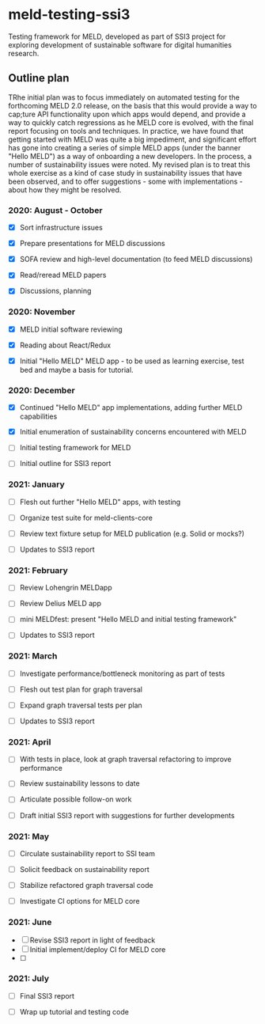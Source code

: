 # meld-testing-ssi3

Testing framework for MELD, developed as part of SSI3 project for exploring development of sustainable software for digital humanities research.

## Outline plan

TRhe initial plan was to focus immediately on automated testing for the forthcoming MELD 2.0 release, on the basis that this would provide a way to cap;ture API functionality upon which apps would depend, and provide a way to quickly catch regressions as he MELD core is evolved, with the final report focusing on tools and techniques.  In practice, we have found that getting started with MELD was quite a big impediment, and significant effort has gone into creating a series of simple MELD apps (under the banner "Hello MELD") as a way of onboarding a new developers.  In the process, a number of sustainability issues were noted.  My revised plan is to treat this whole exercise as a kind of case study in sustainability issues that have been observed, and to offer suggestions - some with implementations - about how they might be resolved.


### 2020: August - October

- [x] Sort infrastructure issues
- [x] Prepare presentations for MELD discussions
- [x] SOFA review and high-level documentation (to feed MELD discussions)
- [x] Read/reread MELD papers
- [x] Discussions, planning


### 2020: November

- [x] MELD initial software reviewing
- [x] Reading about React/Redux
- [x] Initial "Hello MELD" MELD app - to be used as learning exercise, test bed and maybe a basis for tutorial.


### 2020: December

- [x] Continued "Hello MELD" app implementations, adding further MELD capabilities
- [x] Initial enumeration of sustainability concerns encountered with MELD
- [ ] Initial testing framework for MELD 
- [ ] Initial outline for SSI3 report


### 2021: January

- [ ] Flesh out further "Hello MELD" apps, with testing
- [ ] Organize test suite for meld-clients-core
- [ ] Review text fixture setup for MELD publication (e.g. Solid or mocks?)
- [ ] Updates to SSI3 report


### 2021: February

- [ ] Review Lohengrin MELDapp
- [ ] Review Delius MELD app
- [ ] mini MELDfest: present "Hello MELD and initial testing framework"
- [ ] Updates to SSI3 report


### 2021: March

- [ ] Investigate performance/bottleneck monitoring as part of tests
- [ ] Flesh out test plan for graph traversal
- [ ] Expand graph traversal tests per plan
- [ ] Updates to SSI3 report


### 2021: April

- [ ] With tests in  place, look at graph traversal refactoring to improve performance
- [ ] Review sustainability lessons to date
- [ ] Articulate possible follow-on work
- [ ] Draft initial SSI3 report with suggestions for further developments


### 2021: May

- [ ] Circulate sustainability report to SSI team
- [ ] Solicit feedback on sustainability report
- [ ] Stabilize refactored graph traversal code
- [ ] Investigate CI options for MELD core


### 2021: June

- [ ] Revise SSI3 report in light of feedback
- [ ] Initial implement/deploy CI for MELD core
- [ ] 


### 2021: July

- [ ] Final SSI3 report
- [ ] Wrap up tutorial and testing code


